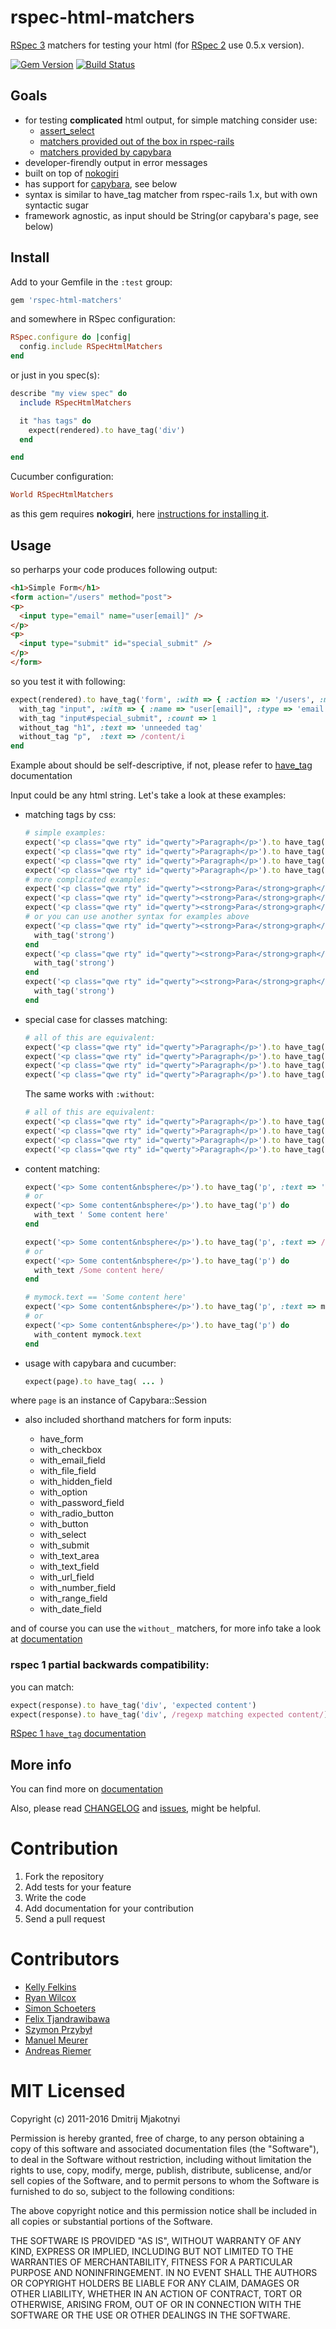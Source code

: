 rspec-html-matchers
===================

[RSpec 3](https://www.relishapp.com/rspec) matchers for testing your html (for [RSpec 2](https://www.relishapp.com/rspec/rspec-core/v/2-99/docs) use 0.5.x version).

[![Gem Version](https://badge.fury.io/rb/rspec-html-matchers.png)](http://badge.fury.io/rb/rspec-html-matchers)
[![Build Status](https://travis-ci.org/kucaahbe/rspec-html-matchers.png)](http://travis-ci.org/kucaahbe/rspec-html-matchers)

Goals
-----

* for testing **complicated** html output, for simple matching consider use:
  * [assert_select](http://api.rubyonrails.org/classes/ActionDispatch/Assertions/SelectorAssertions.html#method-i-assert_select)
  * [matchers provided out of the box in rspec-rails](https://www.relishapp.com/rspec/rspec-rails/v/2-11/docs/view-specs/view-spec)
  * [matchers provided by capybara](http://rdoc.info/github/jnicklas/capybara/Capybara/Node/Matchers)
* developer-firendly output in error messages
* built on top of [nokogiri](http://www.nokogiri.org/)
* has support for [capybara](https://github.com/jnicklas/capybara), see below
* syntax is similar to have_tag matcher from rspec-rails 1.x, but with own syntactic sugar
* framework agnostic, as input should be String(or capybara's page, see below)

Install
-------

Add to your Gemfile in the `:test` group:

```ruby
gem 'rspec-html-matchers'
```

and somewhere in RSpec configuration:

```ruby
RSpec.configure do |config|
  config.include RSpecHtmlMatchers
end
```

or just in you spec(s):

```ruby
describe "my view spec" do
  include RSpecHtmlMatchers

  it "has tags" do
    expect(rendered).to have_tag('div')
  end

end
```

Cucumber configuration:

```ruby
World RSpecHtmlMatchers
```

as this gem requires **nokogiri**, here [instructions for installing it](http://nokogiri.org/tutorials/installing_nokogiri.html).

Usage
-----

so perharps your code produces following output:

```html
<h1>Simple Form</h1>
<form action="/users" method="post">
<p>
  <input type="email" name="user[email]" />
</p>
<p>
  <input type="submit" id="special_submit" />
</p>
</form>
```

so you test it with following:

```ruby
expect(rendered).to have_tag('form', :with => { :action => '/users', :method => 'post' }) do
  with_tag "input", :with => { :name => "user[email]", :type => 'email' }
  with_tag "input#special_submit", :count => 1
  without_tag "h1", :text => 'unneeded tag'
  without_tag "p",  :text => /content/i
end
```

Example about should be self-descriptive, if not, please refer to [have_tag](http://www.rubydoc.info/gems/rspec-html-matchers/RSpecHtmlMatchers%3Ahave_tag) documentation

Input could be any html string. Let's take a look at these examples:

* matching tags by css:

  ```ruby
  # simple examples:
  expect('<p class="qwe rty" id="qwerty">Paragraph</p>').to have_tag('p')
  expect('<p class="qwe rty" id="qwerty">Paragraph</p>').to have_tag(:p)
  expect('<p class="qwe rty" id="qwerty">Paragraph</p>').to have_tag('p#qwerty')
  expect('<p class="qwe rty" id="qwerty">Paragraph</p>').to have_tag('p.qwe.rty')
  # more complicated examples:
  expect('<p class="qwe rty" id="qwerty"><strong>Para</strong>graph</p>').to have_tag('p strong')
  expect('<p class="qwe rty" id="qwerty"><strong>Para</strong>graph</p>').to have_tag('p#qwerty strong')
  expect('<p class="qwe rty" id="qwerty"><strong>Para</strong>graph</p>').to have_tag('p.qwe.rty strong')
  # or you can use another syntax for examples above
  expect('<p class="qwe rty" id="qwerty"><strong>Para</strong>graph</p>').to have_tag('p') do
    with_tag('strong')
  end
  expect('<p class="qwe rty" id="qwerty"><strong>Para</strong>graph</p>').to have_tag('p#qwerty') do
    with_tag('strong')
  end
  expect('<p class="qwe rty" id="qwerty"><strong>Para</strong>graph</p>').to have_tag('p.qwe.rty') do
    with_tag('strong')
  end
  ```

* special case for classes matching:

  ```ruby
  # all of this are equivalent:
  expect('<p class="qwe rty" id="qwerty">Paragraph</p>').to have_tag('p', :with => { :class => 'qwe rty' })
  expect('<p class="qwe rty" id="qwerty">Paragraph</p>').to have_tag('p', :with => { :class => 'rty qwe' })
  expect('<p class="qwe rty" id="qwerty">Paragraph</p>').to have_tag('p', :with => { :class => ['rty', 'qwe'] })
  expect('<p class="qwe rty" id="qwerty">Paragraph</p>').to have_tag('p', :with => { :class => ['qwe', 'rty'] })
  ```

  The same works with `:without`:

  ```ruby
  # all of this are equivalent:
  expect('<p class="qwe rty" id="qwerty">Paragraph</p>').to have_tag('p', :without => { :class => 'qwe rty' })
  expect('<p class="qwe rty" id="qwerty">Paragraph</p>').to have_tag('p', :without => { :class => 'rty qwe' })
  expect('<p class="qwe rty" id="qwerty">Paragraph</p>').to have_tag('p', :without => { :class => ['rty', 'qwe'] })
  expect('<p class="qwe rty" id="qwerty">Paragraph</p>').to have_tag('p', :without => { :class => ['qwe', 'rty'] })
  ```

* content matching:

  ```ruby
  expect('<p> Some content&nbsphere</p>').to have_tag('p', :text => ' Some content here')
  # or
  expect('<p> Some content&nbsphere</p>').to have_tag('p') do
    with_text ' Some content here'
  end

  expect('<p> Some content&nbsphere</p>').to have_tag('p', :text => /Some content here/)
  # or
  expect('<p> Some content&nbsphere</p>').to have_tag('p') do
    with_text /Some content here/
  end

  # mymock.text == 'Some content here'
  expect('<p> Some content&nbsphere</p>').to have_tag('p', :text => mymock.text)
  # or
  expect('<p> Some content&nbsphere</p>').to have_tag('p') do
    with_content mymock.text
  end
  ```

* usage with capybara and cucumber:

  ```ruby
  expect(page).to have_tag( ... )
  ```

where `page` is an instance of Capybara::Session

* also included shorthand matchers for form inputs:

  - have\_form
  - with\_checkbox
  - with\_email\_field
  - with\_file\_field
  - with\_hidden\_field
  - with\_option
  - with\_password\_field
  - with\_radio\_button
  - with\_button
  - with\_select
  - with\_submit
  - with\_text\_area
  - with\_text\_field
  - with\_url\_field
  - with\_number\_field
  - with\_range\_field
  - with\_date\_field

and of course you can use the `without_` matchers,
for more info take a look at [documentation](http://www.rubydoc.info/gems/rspec-html-matchers/RSpecHtmlMatchers)

### rspec 1 partial backwards compatibility:

you can match:

```ruby
expect(response).to have_tag('div', 'expected content')
expect(response).to have_tag('div', /regexp matching expected content/)
```

[RSpec 1 `have_tag` documentation](http://old.rspec.info/rails/writing/views.html)

More info
---------

You can find more on [documentation](http://www.rubydoc.info/gems/rspec-html-matchers/RSpecHtmlMatchers)

Also, please read [CHANGELOG](https://github.com/kucaahbe/rspec-html-matchers/blob/master/CHANGELOG.md) and [issues](https://github.com/kucaahbe/rspec-html-matchers/issues), might be helpful.

Contribution
============

1. Fork the repository
2. Add tests for your feature
3. Write the code
4. Add documentation for your contribution
5. Send a pull request

Contributors
============

- [Kelly Felkins](http://github.com/kellyfelkins)
- [Ryan Wilcox](http://github.com/rwilcox)
- [Simon Schoeters](https://github.com/cimm)
- [Felix Tjandrawibawa](https://github.com/cemenghttps://github.com/cemeng)
- [Szymon Przybył](https://github.com/apocalyptiq)
- [Manuel Meurer](https://github.com/manuelmeurer)
- [Andreas Riemer](https://github.com/arfl)

MIT Licensed
============

Copyright (c) 2011-2016 Dmitrij Mjakotnyi

Permission is hereby granted, free of charge, to any person obtaining a copy of this software and associated documentation files (the "Software"), to deal in the Software without restriction, including without limitation the rights to use, copy, modify, merge, publish, distribute, sublicense, and/or sell copies of the Software, and to permit persons to whom the Software is furnished to do so, subject to the following conditions:

The above copyright notice and this permission notice shall be included in all copies or substantial portions of the Software.

THE SOFTWARE IS PROVIDED "AS IS", WITHOUT WARRANTY OF ANY KIND, EXPRESS OR IMPLIED, INCLUDING BUT NOT LIMITED TO THE WARRANTIES OF MERCHANTABILITY, FITNESS FOR A PARTICULAR PURPOSE AND NONINFRINGEMENT. IN NO EVENT SHALL THE AUTHORS OR COPYRIGHT HOLDERS BE LIABLE FOR ANY CLAIM, DAMAGES OR OTHER LIABILITY, WHETHER IN AN ACTION OF CONTRACT, TORT OR OTHERWISE, ARISING FROM, OUT OF OR IN CONNECTION WITH THE SOFTWARE OR THE USE OR OTHER DEALINGS IN THE SOFTWARE.
